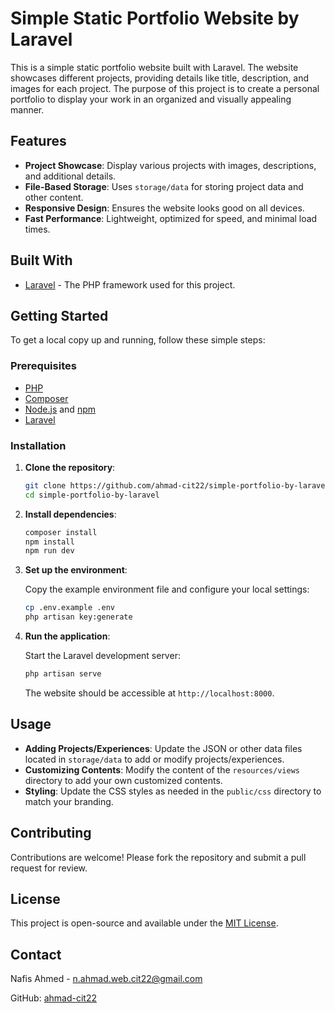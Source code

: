 # Simple Static Portfolio Website by Laravel

This is a simple static portfolio website built with Laravel. The website showcases different projects, providing details like title, description, and images for each project. The purpose of this project is to create a personal portfolio to display your work in an organized and visually appealing manner.

## Features

- **Project Showcase**: Display various projects with images, descriptions, and additional details.
- **File-Based Storage**: Uses `storage/data` for storing project data and other content.
- **Responsive Design**: Ensures the website looks good on all devices.
- **Fast Performance**: Lightweight, optimized for speed, and minimal load times.

## Built With

- [Laravel](https://laravel.com/) - The PHP framework used for this project.

## Getting Started

To get a local copy up and running, follow these simple steps:

### Prerequisites

- [PHP](https://www.php.net/downloads)
- [Composer](https://getcomposer.org/download/)
- [Node.js](https://nodejs.org/) and [npm](https://www.npmjs.com/get-npm)
- [Laravel](https://laravel.com/docs/installation)

### Installation

1. **Clone the repository**:

    ```bash
    git clone https://github.com/ahmad-cit22/simple-portfolio-by-laravel.git
    cd simple-portfolio-by-laravel
    ```

2. **Install dependencies**:

    ```bash
    composer install
    npm install
    npm run dev
    ```

3. **Set up the environment**:

    Copy the example environment file and configure your local settings:

    ```bash
    cp .env.example .env
    php artisan key:generate
    ```

4. **Run the application**:

    Start the Laravel development server:

    ```bash
    php artisan serve
    ```

    The website should be accessible at `http://localhost:8000`.

## Usage

- **Adding Projects/Experiences**: Update the JSON or other data files located in `storage/data` to add or modify projects/experiences.
- **Customizing Contents**: Modify the content of the `resources/views` directory to add your own customized contents.
- **Styling**: Update the CSS styles as needed in the `public/css` directory to match your branding.

## Contributing

Contributions are welcome! Please fork the repository and submit a pull request for review.

## License

This project is open-source and available under the [MIT License](LICENSE).

## Contact

Nafis Ahmed - [n.ahmad.web.cit22@gmail.com
](mailto:n.ahmad.web.cit22@gmail.com
)

GitHub: [ahmad-cit22](https://github.com/ahmad-cit22)
